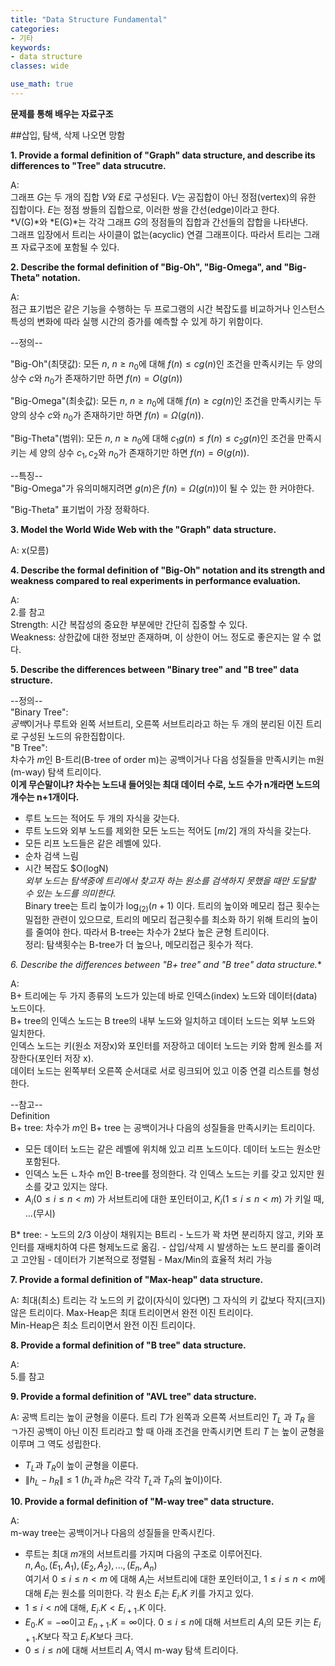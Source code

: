 ```yaml
---
title: "Data Structure Fundamental"
categories:
- 기타
keywords:
- data structure
classes: wide

use_math: true
---
```

**문제를 통해 배우는 자료구조**
<!--more-->

##삽입, 탐색, 삭제 나오면 망함

**1\. Provide a formal definition of "Graph" data structure, and describe its differences to "Tree" data strucutre.**    

A:   
그래프 *G*는 두 개의 집합 *V*와 *E*로 구성된다. *V*는 공집합이 아닌 정점(vertex)의 유한 집합이다. *E*는 정점 쌍들의 집합으로, 이러한 쌍을 간선(edge)이라고 한다.   
*V(G)*와 *E(G)*는 각각 그래프 *G*의 정점들의 집합과 간선들의 잡합을 나타낸다.  
그래프 입장에서 트리는 사이클이 없는(acyclic) 연결 그래프이다. 따라서 트리는 그래프 자료구조에 포함될 수 있다.  

**2\. Describe the formal definition of "Big-Oh", "Big-Omega", and "Big-Theta" notation.**   

A:  
점근 표기법은 같은 기능을 수행하는 두 프로그램의 시간 복잡도를 비교하거나 인스턴스 특성의 변화에 따라 실행 시간의 증가를 예측할 수 있게 하기 위함이다.   

--정의--

"Big-Oh"(최댓값): 모든 $n$, $n \ge n_0$에 대해 $f(n) \le cg(n)$인 조건을 만족시키는 두 양의 상수 $c$와 $n_0$가 존재하기만 하면 $f(n)= O(g(n))$  

"Big-Omega"(최솟값): 모든 $n$, $n \ge n_0$에 대해 $f(n) \ge cg(n)$인 조건을 만족시키는 두 양의 상수 $c$와 $n_0$가 존재하기만 하면 $f(n)= \Omega(g(n))$.   

"Big-Theta"(범위): 모든 $n$, $n \ge n_0$에 대해 $c_1g(n) \le f(n) \le c_2g(n)$인 조건을 만족시키는 세 양의 상수 $c_1, c_2$와 $n_0$가 존재하기만 하면 $f(n)= \Theta(g(n))$.

--특징--  
"Big-Omega"가 유의미해지려면 $g(n)$은 $f(n) = \Omega(g(n))$이 될 수 있는 한 커야한다.  

"Big-Theta" 표기법이 가장 정확하다.  

**3\. Model the World Wide Web with the "Graph" data structure.**    

A: x(모름)  

**4\. Describe the formal definition of "Big-Oh" notation and its strength and weakness compared to real experiments in performance evaluation.**  

A:  
2.를 참고  
Strength: 시간 복잡성의 중요한 부분에만 간단히 집중할 수 있다.  
Weakness: 상한값에 대한 정보만 존재하며, 이 상한이 어느 정도로 좋은지는 알 수 없다.  

**5\. Describe the differences between "Binary tree" and "B tree" data structure.**  

--정의--  
"Binary Tree":  
*공백*이거나 루트와 왼쪽 서브트리, 오른쪽 서브트리라고 하는 두 개의 분리된 이진 트리로 구성된 노드의 유한집합이다.    
"B Tree":   
차수가 $m$인 B-트리(B-tree of order m)는 공백이거나 다음 성질들을 만족시키는 m원(m-way) 탐색 트리이다.   
**이게 무슨말이냐? 차수는 노드내 들어잇는 최대 데이터 수로, 노드 수가 n개라면 노드의 개수는 n+1개이다.** 
-  루트 노드는 적어도 두 개의 자식을 갖는다.   
-  루트 노드와 외부 노드를 제외한 모든 노드는 적어도 $[m/2]$ 개의 자식을 갖는다.   
-  모든 리프 노드들은 같은 레벨에 있다.   
-  순차 검색 느림  
-  시간 복잡도 $O(logN)  
*외부 노드는 탐색중에 트리에서 찾고자 하는 원소를 검색하지 못했을 때만 도달할 수 있는 노드를 의미한다.*  
Binary tree는 트리 높이가 $\log_(2)(n+1)$ 이다. 트리의 높이와 메모리 접근 횟수는 밀접한 관련이 있으므로, 트리의 메모리 접근횟수를 최소화 하기 위해
트리의 높이를 줄여야 한다. 따라서 B-tree는 차수가 2보다 높은 균형 트리이다.  
정리: 탐색횟수는 B-tree가 더 높으나, 메모리접근 횟수가 적다.  

**6\. Describe the differences between "B+ tree" and "B* tree" data structure.** 

A:  
B+ 트리에는 두 가지 종류의 노드가 있는데 바로 인덱스(index) 노드와 데이터(data) 노드이다.  
B+ tree의 인덱스 노드는 B tree의 내부 노드와 일치하고 데이터 노드는  외부 노드와 일치한다.  
인덱스 노드는 키(원소 저장x)와 포인터를 저장하고 데이터 노드는 키와 함께 원소를 저장한다(포인터 저장 x).  
데이터 노드는 왼쪽부터 오른쪽 순서대로 서로 링크되어 있고 이중 연결 리스트를 형성한다.  

--참고--  
Definition  
B+ tree: 차수가 *m*인 B+ tree 는 공백이거나 다음의 성질들을 만족시키는 트리이다.   
- 모든 데이터 노드는 같은 레벨에 위치해 있고 리프 노드이다. 데이터 노드는 원소만 포함된다.   
- 인덱스 노든 ㄴ차수 m인 B-tree를 정의한다. 각 인덱스 노드는 키를 갖고 있지만 원소를 갖고 있지는 않다.   
- $A_i(0 \le i \le n < m)$ 가 서브트리에 대한 포인터이고, $K_i(1 \le i \le n < m)$ 가 키일 때, ...(무시)  

B* tree:
    - 노드의 2/3 이상이 채워지는 B트리
    - 노드가 꽉 차면 분리하지 않고, 키와 포인터를 재배치하여 다른 형제노드로 옮김. 
    - 삽입/삭제 시 발생하는 노드 분리를 줄이려고 고안됨
    - 데이터가 기본적으로 정렬됨
    - Max/Min의 효율적 처리 가능

**7\. Provide a formal definition of "Max-heap" data structure.**   

A: 
최대(최소) 트리는 각 노드의 키 값이(자식이 있다면) 그 자식의 키 값보다 작지(크지)않은 트리이다. Max-Heap은 최대 트리이면서 완전 이진 트리이다.  
Min-Heap은 최소 트리이면서 완전 이진 트리이다.  

**8\. Provide a formal definition of "B tree" data structure.**  

A:   
5.를 참고  

**9\. Provide a formal definition of "AVL tree" data structure.**    

A: 
공백 트리는 높이 균형을 이룬다. 트리 $T$가 왼쪽과 오른쪽 서브트리인 $T_L$ 과 $T_R$ 을 ㄱ가진 공백이 아닌 이진 트리라고 할 때 아래 조건을 만족시키면 트리 $T$ 는 높이 균형을 이루며 그 역도 성립한다.   
- $T_L$과 $T_R$이 높이 균형을 이룬다.   
- $\|h_L - h_R\| \le 1$ ($h_L$과 $h_R$은 각각 $T_L$과 $T_R$의 높이)이다.  

**10\. Provide a formal definition of "M-way tree" data structure.**  

A:  
m-way tree는 공백이거나 다음의 성질들을 만족시킨다.  
- 루트는 최대 $m$개의 서브트리를 가지며 다음의 구조로 이루어진다.   
$n, A_0, (E_1, A_1), (E_2, A_2), ..., (E_n, A_n)$  
여기서 $0 \le i \le n < m$ 에 대해 $A_i$는 서브트리에 대한 포인터이고, $1 \le i \le n < m$에 대해 $E_i$는 원소를 의미한다. 각 원소 $E_i$는 $E_i.K$ 키를 가지고 있다.   
- $1 \le i < n$에 대해, $E_i.K < E_{i+1}.K$ 이다.  
- $E_0.K = -\infty$이고 $E_{n+1}.K = \infty$이다. $0 \le i \le n$에 대해 서브트리 $A_i$의 모든 키는 $E_{i+1}.K$보다 작고 $E_i.K$보다 크다.   
- $0 \le i \le n$에 대해 서브트리 $A_i$ 역시 m-way 탐색 트리이다.   

